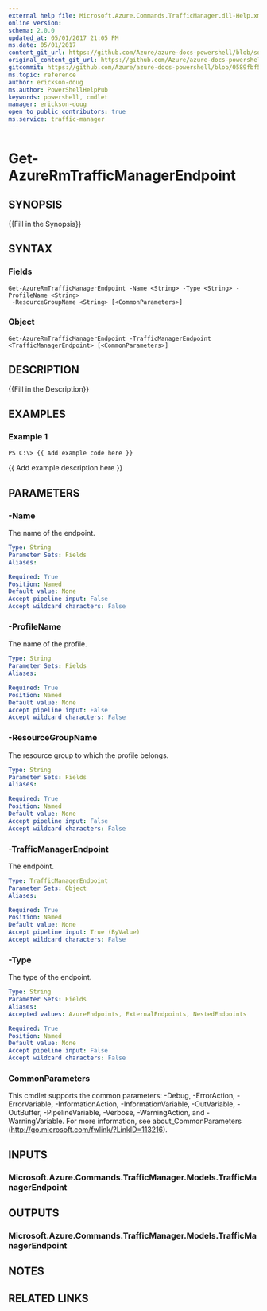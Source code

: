 ```yaml
---
external help file: Microsoft.Azure.Commands.TrafficManager.dll-Help.xml
online version:
schema: 2.0.0
updated_at: 05/01/2017 21:05 PM
ms.date: 05/01/2017
content_git_url: https://github.com/Azure/azure-docs-powershell/blob/sdw-version-test/azureps-cmdlets-docs/ResourceManager/AzureRM.TrafficManager/v1.0.12/Get-AzureRmTrafficManagerEndpoint.md
original_content_git_url: https://github.com/Azure/azure-docs-powershell/blob/sdw-version-test/azureps-cmdlets-docs/ResourceManager/AzureRM.TrafficManager/v1.0.12/Get-AzureRmTrafficManagerEndpoint.md
gitcommit: https://github.com/Azure/azure-docs-powershell/blob/0589fbf53d27e39e0cf445261d29c64fb0859d62
ms.topic: reference
author: erickson-doug
ms.author: PowerShellHelpPub
keywords: powershell, cmdlet
manager: erickson-doug
open_to_public_contributors: true
ms.service: traffic-manager
---
```


# Get-AzureRmTrafficManagerEndpoint

## SYNOPSIS
{{Fill in the Synopsis}}

## SYNTAX

### Fields
```
Get-AzureRmTrafficManagerEndpoint -Name <String> -Type <String> -ProfileName <String>
 -ResourceGroupName <String> [<CommonParameters>]
```

### Object
```
Get-AzureRmTrafficManagerEndpoint -TrafficManagerEndpoint <TrafficManagerEndpoint> [<CommonParameters>]
```

## DESCRIPTION
{{Fill in the Description}}

## EXAMPLES

### Example 1
```
PS C:\> {{ Add example code here }}
```

{{ Add example description here }}

## PARAMETERS

### -Name
The name of the endpoint.

```yaml
Type: String
Parameter Sets: Fields
Aliases: 

Required: True
Position: Named
Default value: None
Accept pipeline input: False
Accept wildcard characters: False
```

### -ProfileName
The name of the profile.

```yaml
Type: String
Parameter Sets: Fields
Aliases: 

Required: True
Position: Named
Default value: None
Accept pipeline input: False
Accept wildcard characters: False
```

### -ResourceGroupName
The resource group to which the profile belongs.

```yaml
Type: String
Parameter Sets: Fields
Aliases: 

Required: True
Position: Named
Default value: None
Accept pipeline input: False
Accept wildcard characters: False
```

### -TrafficManagerEndpoint
The endpoint.

```yaml
Type: TrafficManagerEndpoint
Parameter Sets: Object
Aliases: 

Required: True
Position: Named
Default value: None
Accept pipeline input: True (ByValue)
Accept wildcard characters: False
```

### -Type
The type of the endpoint.

```yaml
Type: String
Parameter Sets: Fields
Aliases: 
Accepted values: AzureEndpoints, ExternalEndpoints, NestedEndpoints

Required: True
Position: Named
Default value: None
Accept pipeline input: False
Accept wildcard characters: False
```

### CommonParameters
This cmdlet supports the common parameters: -Debug, -ErrorAction, -ErrorVariable, -InformationAction, -InformationVariable, -OutVariable, -OutBuffer, -PipelineVariable, -Verbose, -WarningAction, and -WarningVariable. For more information, see about_CommonParameters (http://go.microsoft.com/fwlink/?LinkID=113216).

## INPUTS

### Microsoft.Azure.Commands.TrafficManager.Models.TrafficManagerEndpoint

## OUTPUTS

### Microsoft.Azure.Commands.TrafficManager.Models.TrafficManagerEndpoint

## NOTES

## RELATED LINKS

